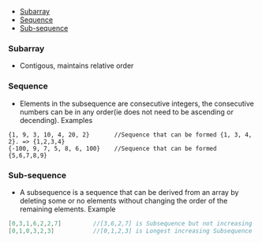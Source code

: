 - [Subarray](#sa)
- [Sequence](#seq)
- [Sub-sequence](#subs)

<a name=sa></a>
### Subarray
- Contigous, maintains relative order

<a name=seq></a>
### Sequence
- Elements in the subsequence are consecutive integers, the consecutive numbers can be in any order(ie does not need to be ascending or decending). Examples
```
{1, 9, 3, 10, 4, 20, 2}       //Sequence that can be formed {1, 3, 4, 2}. => {1,2,3,4}
{-100, 9, 7, 5, 8, 6, 100}    //Sequence that can be formed {5,6,7,8,9}
```

<a name=subs></a>
### Sub-sequence
- A subsequence is a sequence that can be derived from an array by deleting some or no elements without changing the order of the remaining elements. Example
```c
[0,3,1,6,2,2,7]         //[3,6,2,7] is Subsequence but not increasing
[0,1,0,3,2,3]           //[0,1,2,3] is Longest increasing Subsequence
```
